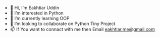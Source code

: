 - 👋 Hi, I’m Eakhtiar Uddin
- 👀 I’m interested in Python
- 🌱 I’m currently learning OOP
- 💞️ I’m looking to collaborate on Python Tiny Project
- 📫 If You want to connact with me then Email eakhtiar.me@gmail.com

<!---
eakhtiar/eakhtiar is a ✨ special ✨ repository because its `README.md` (this file) appears on your GitHub profile.
You can click the Preview link to take a look at your changes.
--->
